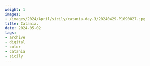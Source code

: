 ```yaml
---
weight: 1
images:
- /images/2024/April/sicily/catania-day-3/20240429-P1090027.jpg
title: Catania.
date: 2024-05-02
tags:
- archive
- digital
- color
- catania
- sicily
---
```


